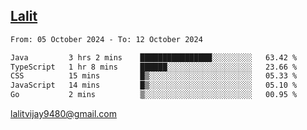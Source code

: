 ## [Lalit](https://lalit.sh)

<!--START_SECTION:waka-->

```txt
From: 05 October 2024 - To: 12 October 2024

Java         3 hrs 2 mins    ████████████████░░░░░░░░░   63.42 %
TypeScript   1 hr 8 mins     ██████░░░░░░░░░░░░░░░░░░░   23.66 %
CSS          15 mins         █▒░░░░░░░░░░░░░░░░░░░░░░░   05.33 %
JavaScript   14 mins         █▒░░░░░░░░░░░░░░░░░░░░░░░   05.10 %
Go           2 mins          ▒░░░░░░░░░░░░░░░░░░░░░░░░   00.95 %
```

<!--END_SECTION:waka-->

lalitvijay9480@gmail.com
